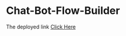 # Chat-Bot-Flow-Builder
The deployed link [Click Here](https://chatbot-flow-builder-beryl.vercel.app/)
